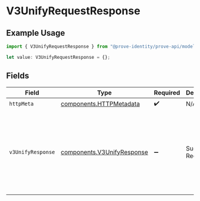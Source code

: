 # V3UnifyRequestResponse

## Example Usage

```typescript
import { V3UnifyRequestResponse } from "@prove-identity/prove-api/models/operations";

let value: V3UnifyRequestResponse = {};
```

## Fields

| Field                                                                                                           | Type                                                                                                            | Required                                                                                                        | Description                                                                                                     | Example                                                                                                         |
| --------------------------------------------------------------------------------------------------------------- | --------------------------------------------------------------------------------------------------------------- | --------------------------------------------------------------------------------------------------------------- | --------------------------------------------------------------------------------------------------------------- | --------------------------------------------------------------------------------------------------------------- |
| `httpMeta`                                                                                                      | [components.HTTPMetadata](../../models/components/httpmetadata.md)                                              | :heavy_check_mark:                                                                                              | N/A                                                                                                             |                                                                                                                 |
| `v3UnifyResponse`                                                                                               | [components.V3UnifyResponse](../../models/components/v3unifyresponse.md)                                        | :heavy_minus_sign:                                                                                              | Successful Request.                                                                                             | {<br/>"success": "pending",<br/>"authToken": "eyJhbGciOi...",<br/>"correlationId": "713189b8-5555-4b08-83ba-75d08780aebd"<br/>} |